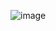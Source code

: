 ![image](https://user-images.githubusercontent.com/75329776/227741263-3fafc6ac-c76d-40f7-b402-eb5b5238589a.png)

